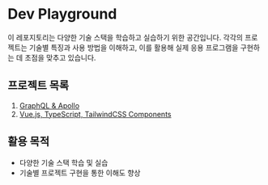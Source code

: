 # Dev Playground

이 레포지토리는 다양한 기술 스택을 학습하고 실습하기 위한 공간입니다. 각각의 프로젝트는 기술별 특징과 사용 방법을 이해하고, 이를 활용해 실제 응용 프로그램을 구현하는 데 초점을 맞추고 있습니다.

## 프로젝트 목록

1. [GraphQL & Apollo](graphql-apollo/README.md)
2. [Vue.js, TypeScript, TailwindCSS Components](vue-ts-tailwind-components/README.md)

## 활용 목적

- 다양한 기술 스택 학습 및 실습
- 기술별 프로젝트 구현을 통한 이해도 향상
